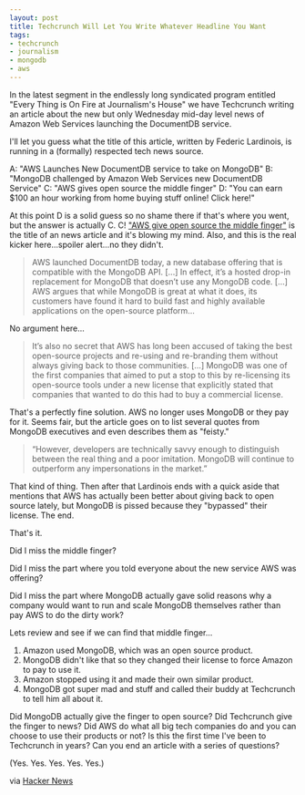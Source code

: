 ```yaml
---
layout: post
title: Techcrunch Will Let You Write Whatever Headline You Want
tags:
- techcrunch
- journalism
- mongodb
- aws
---
```


In the latest segment in the endlessly long syndicated program entitled "Every Thing is On Fire at Journalism's House" we have Techcrunch writing an article about the new but only Wednesday mid-day level news of Amazon Web Services launching the DocumentDB service.

I'll let you guess what the title of this article, written by Federic Lardinois, is running in a (formally) respected tech news source.

A: "AWS Launches New DocumentDB service to take on MongoDB"
B: "MongoDB challenged by Amazon Web Services new DocumentDB Service"
C: "AWS gives open source the middle finger"
D: "You can earn $100 an hour working from home buying stuff online! Click here!"

At this point D is a solid guess so no shame there if that's where you went, but the answer is actually C. C! ["AWS give open source the middle finger"](https://techcrunch.com/2019/01/09/aws-gives-open-source-the-middle-finger/) is the title of an news article and it's blowing my mind. Also, and this is the real kicker here...spoiler alert...no they didn't.

> AWS launched DocumentDB today, a new database offering that is compatible with the MongoDB API. [...] In effect, it’s a hosted drop-in replacement for MongoDB that doesn’t use any MongoDB code. [...] AWS argues that while MongoDB is great at what it does, its customers have found it hard to build fast and highly available applications on the open-source platform...

No argument here...

>  It’s also no secret that AWS has long been accused of taking the best open-source projects and re-using and re-branding them without always giving back to those communities. [...] MongoDB was one of the first companies that aimed to put a stop to this by re-licensing its open-source tools under a new license that explicitly stated that companies that wanted to do this had to buy a commercial license.

That's a perfectly fine solution. AWS no longer uses MongoDB or they pay for it. Seems fair, but the article goes on to list several quotes from MongoDB executives and even describes them as "feisty."

> “However, developers are technically savvy enough to distinguish between the real thing and a poor imitation. MongoDB will continue to outperform any impersonations in the market.”

That kind of thing. Then after that Lardinois ends with a quick aside that mentions that AWS has actually been better about giving back to open source lately, but MongoDB is pissed because they "bypassed" their license. The end.

That's it.

Did I miss the middle finger?

Did I miss the part where you told everyone about the new service AWS was offering?

Did I miss the part where MongoDB actually gave solid reasons why a company would want to run and scale MongoDB themselves rather than pay AWS to do the dirty work?

Lets review and see if we can find that middle finger...

1. Amazon used MongoDB, which was an open source product.
2. MongoDB didn't like that so they changed their license to force Amazon to pay to use it.
3. Amazon stopped using it and made their own similar product.
4. MongoDB got super mad and stuff and called their buddy at Techcrunch to tell him all about it.

Did MongoDB actually give the finger to open source? Did Techcrunch give the finger to news? Did AWS do what all big tech companies do and you can choose to use their products or not? Is this the first time I've been to Techcrunch in years? Can you end an article with a series of questions?

(Yes. Yes. Yes. Yes. Yes.)

via [Hacker News](https://news.ycombinator.com/item?id=18869755)

